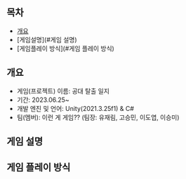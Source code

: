 ## 목차
- [개요](#개요)
- [게임설명](#게임 설명)
- [게임플레이 방식](#게임 플레이 방식)

## 개요
- 게임(프로젝트) 이름: 공대 탈출 일지
- 기간: 2023.06.25~
- 개발 엔진 및 언어: Unity(2021.3.25f1) & C#
- 팀(멤버): 이런 게 게임?? (팀장: 유재림, 고승민, 이도엽, 이승미)

## 게임 설명

## 게임 플레이 방식
